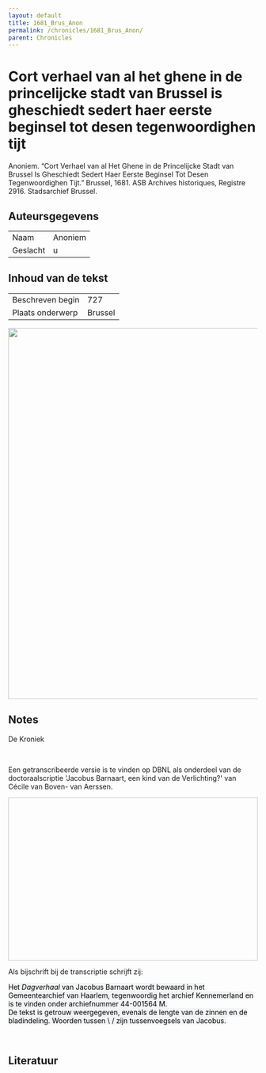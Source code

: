 ```yaml
---
layout: default
title: 1681_Brus_Anon
permalink: /chronicles/1681_Brus_Anon/
parent: Chronicles
--- 
```



# Cort verhael van al het ghene in de princelijcke stadt van Brussel is gheschiedt sedert haer eerste beginsel tot desen tegenwoordighen tijt 

Anoniem. “Cort Verhael van al Het Ghene in de Princelijcke Stadt van Brussel Is Gheschiedt Sedert Haer Eerste Beginsel Tot Desen Tegenwoordighen Tijt.” Brussel, 1681. ASB Archives historiques, Registre 2916. Stadsarchief Brussel. 

## Auteursgegevens 

| | | 
| --------------- | --------------- | 
| Naam |  Anoniem | 
| Geslacht | u | 

## Inhoud van de tekst 

| | | 
| --------------- | --------------- | 
| Beschreven begin | 727 | 
| Plaats onderwerp | Brussel | 

[<img src="..\..\barplots_chronicles\1681_Brus_Anon.jpg" width="750"/>](..\..\barplots_chronicles\1681_Brus_Anon.jpg) 

## Notes 

<div data-schema-version="8"><p>De Kroniek</p>
<p>&nbsp;</p>
<p>Een getranscribeerde versie is te vinden op DBNL als onderdeel van de doctoraalscriptie 'Jacobus Barnaart, een kind van de Verlichting?' van Cécile van Boven- van Aerssen.</p>
<p><img alt="" data-attachment-key="XMKBAG3I" width="606" height="329"></p>
<p>Als bijschrift bij de transcriptie schrijft zij:</p>
<p><span style="color: #000000"><span style="background-color: #f3f4f5">Het&nbsp;</span></span><em><span style="color: #000000"><span style="background-color: #f3f4f5">Dagverhaal</span></span></em><span style="color: #000000"><span style="background-color: #f3f4f5">&nbsp;van Jacobus Barnaart wordt bewaard in het Gemeentearchief van Haarlem, tegenwoordig het archief Kennemerland en is te vinden onder archiefnummer 44-001564 M.<br>De tekst is getrouw weergegeven, evenals de lengte van de zinnen en de bladindeling. Woorden tussen \ / zijn tussenvoegsels van Jacobus.</span></span></p>
<p>&nbsp;</p>
</div> 

## Literatuur 

